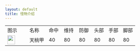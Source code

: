 ```yaml
---
layout: default
title: 怪物介绍
---
```


<table class="tr-Table" id= "tsu">
<colgroup>
	<col align="left">
	<col align="left">
	<col align="middle" width="50">
	<col align="middle" width="50">
	<col align="middle" width="50">
	<col align="middle">
	<col align="middle">
</colgroup>
<tr class="head">
  <td>图示</td>
  <td>名称</td>
  <td>命中</td>
  <td>维持</td>
  <td>防御</td>
  <td>头部</td>
  <td>手部</td>
  <td>脚部</td>
</tr>
<tr>
  <td><img src="https://images.1000y.com.tw/img/item_455.gif" width="25" height="30" border="0" align="left" alt="" style="margin-right:2em"></td>
  <td>天桃甲</td>
  <td>40</td>
  <td>80</td>
  <td>80</td>
  <td>80</td>
  <td>80</td>
  <td>80</td>
</tr>
</table>

